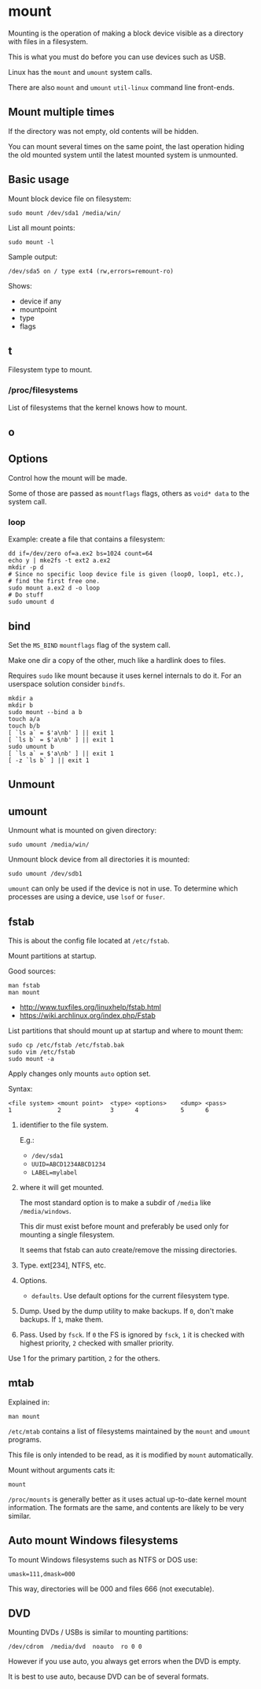 # mount

Mounting is the operation of making a block device visible as a directory with files in a filesystem.

This is what you must do before you can use devices such as USB.

Linux has the `mount` and `umount` system calls.

There are also `mount` and `umount` `util-linux` command line front-ends.

## Mount multiple times

If the directory was not empty, old contents will be hidden.

You can mount several times on the same point, the last operation hiding the old mounted system until the latest mounted system is unmounted.

## Basic usage

Mount block device file on filesystem:

    sudo mount /dev/sda1 /media/win/

List all mount points:

    sudo mount -l

Sample output:

    /dev/sda5 on / type ext4 (rw,errors=remount-ro)

Shows:

- device if any
- mountpoint
- type
- flags

## t

Filesystem type to mount.

### /proc/filesystems

List of filesystems that the kernel knows how to mount.

## o

## Options

Control how the mount will be made.

Some of those are passed as `mountflags` flags, others as `void* data` to the system call.

### loop

Example: create a file that contains a filesystem:

    dd if=/dev/zero of=a.ex2 bs=1024 count=64
    echo y | mke2fs -t ext2 a.ex2
    mkdir -p d
    # Since no specific loop device file is given (loop0, loop1, etc.),
    # find the first free one.
    sudo mount a.ex2 d -o loop
    # Do stuff
    sudo umount d

## bind

Set the `MS_BIND` `mountflags` flag of the system call.

Make one dir a copy of the other, much like a hardlink does to files.

Requires `sudo` like mount because it uses kernel internals to do it. For an userspace solution consider `bindfs`.

    mkdir a
    mkdir b
    sudo mount --bind a b
    touch a/a
    touch b/b
    [ `ls a` = $'a\nb' ] || exit 1
    [ `ls b` = $'a\nb' ] || exit 1
    sudo umount b
    [ `ls a` = $'a\nb' ] || exit 1
    [ -z `ls b` ] || exit 1

## Unmount

## umount

Unmount what is mounted on given directory:

    sudo umount /media/win/

Unmount block device from all directories it is mounted:

    sudo umount /dev/sdb1

`umount` can only be used if the device is not in use. To determine which processes are using a device, use `lsof` or `fuser`.

## fstab

This is about the config file located at `/etc/fstab`.

Mount partitions at startup.

Good sources:

    man fstab
    man mount

- <http://www.tuxfiles.org/linuxhelp/fstab.html>
- <https://wiki.archlinux.org/index.php/Fstab>

List partitions that should mount up at startup and where to mount them:

    sudo cp /etc/fstab /etc/fstab.bak
    sudo vim /etc/fstab
    sudo mount -a

Apply changes only mounts `auto` option set.

Syntax:

    <file system> <mount point>  <type> <options>    <dump> <pass>
    1             2              3      4            5      6

1.  identifier to the file system.

    E.g.:

    - `/dev/sda1`
    - `UUID=ABCD1234ABCD1234`
    - `LABEL=mylabel`

2.  where it will get mounted.

    The most standard option is to make a subdir of `/media` like `/media/windows`.

    This dir must exist before mount and preferably be used only for mounting a single filesystem.

    It seems that fstab can auto create/remove the missing directories.

3.  Type. ext[234], NTFS, etc.

4.  Options.

    - `defaults`. Use default options for the current filesystem type.

5.  Dump. Used by the dump utility to make backups. If `0`, don't make backups. If `1`, make them.

6.  Pass. Used by `fsck`. If `0` the FS is ignored by `fsck`, `1` it is checked with highest priority, `2` checked with smaller priority.

Use 1 for the primary partition, `2` for the others.

## mtab

Explained in:

    man mount

`/etc/mtab` contains a list of filesystems maintained by the `mount` and `umount` programs.

This file is only intended to be read, as it is modified by `mount` automatically.

Mount without arguments cats it:

    mount

`/proc/mounts` is generally better as it uses actual up-to-date kernel mount information. The formats are the same, and contents are likely to be very similar.

## Auto mount Windows filesystems

To mount Windows filesystems such as NTFS or DOS use:

    umask=111,dmask=000

This way, directories will be 000 and files 666 (not executable).

## DVD

Mounting DVDs / USBs is similar to mounting partitions:

    /dev/cdrom 	/media/dvd 	noauto 	ro 0 0

However if you use auto, you always get errors when the DVD is empty.

It is best to use auto, because DVD can be of several formats.
